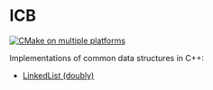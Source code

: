 # ICB

[![CMake on multiple platforms](https://github.com/icouldbreathe/icb-lib/actions/workflows/cmake-multi-platform.yml/badge.svg)](https://github.com/icouldbreathe/icb-lib/actions/workflows/cmake-multi-platform.yml)

Implementations of common data structures in C++:

* [LinkedList (doubly)](LINKEDLIST.md)
